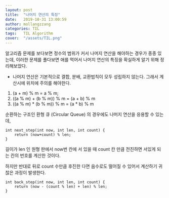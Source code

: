```yaml
---
layout: post
title:  "나머지 연산의 특징"
date:   2019-10-31 13:00:59
author: mollangzzang
categories: TIL
tags:	TIL Algorithm
cover:  "/assets/TIL.png"
---
```


알고리즘 문제를 보다보면 정수의 범위가 커서 나머지 연산을 해야하는 경우가 종종 있는데, 이러한 문제를 풀다보면 애를 먹어서 나머지 연산의 특징을 확실하게 알기 위해 정리해보았다.

- 나머지 연산은 기본적으로 결합, 분배, 교환법칙이 모두 성립하지 않는다. 그래서 계산시에 위치에 주의를 해야한다.

1. (a + m) % m = a % m;
2. ((a % m) + (b % m)) % m = (a + b) % m 
3. ((a % m) * (b % m)) % m = (a * b) % m 

순환하는 구조인 환형 큐 (Circular Queue) 의 경우에도 나머지 연산을 응용할 수 있는데,

```
int next_step(int now, int len, int count) {
    return (now+count) % len;
}
```

길이가 len 인 원형 판에서 now번 칸에 서 있을 때 count 칸 만큼 전진하면 서있게 되는 칸의 번호를 계산한 것이다.

하지만 반대로 뒤로 count 수만큼 후진한 다면 음수로도 떨어질 수 있어서 계산하기 귀찮은 과정이 발생한다.

```
int back_step(int now, int len, int count) {
    return (now - (count % len) + len) % len;
}
```